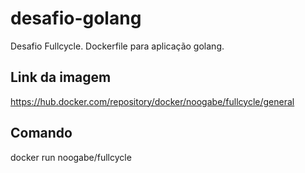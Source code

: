 # desafio-golang
Desafio Fullcycle. Dockerfile para aplicação golang.

## Link da imagem
https://hub.docker.com/repository/docker/noogabe/fullcycle/general

## Comando
docker run noogabe/fullcycle
